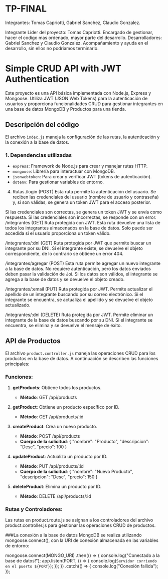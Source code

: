 # TP-FINAL
 Integrantes: Tomas Capriotti, Gabriel Sanchez, Claudio Gonzalez.

 Integrante Lider del proyecto: Tomas Capriotti. Encargado de gestionar, hacer el codigo mas ordenado, mayor parte del desarrollo.
 Desarrolladores: Gabriel Sanchez y Claudio Gonzalez. Acompañamiento y ayuda en el desarrollo, sin ellos no podriamos terminarlo. 
 
 
# Simple CRUD API with JWT Authentication

Este proyecto es una API básica implementada con Node.js, Express y Mongoose. Utiliza JWT (JSON Web Tokens) para la autenticación de usuarios y proporciona funcionalidades CRUD para gestionar integrantes en una base de datos MongoDB y Productos para una tienda.

## Descripción del código

El archivo `index.js` maneja la configuración de las rutas, la autenticación y la conexión a la base de datos.

### 1. **Dependencias utilizadas**
- `express`: Framework de Node.js para crear y manejar rutas HTTP.
- `mongoose`: Librería para interactuar con MongoDB.
- `jsonwebtoken`: Para crear y verificar JWT (tokens de autenticación).
- `dotenv`: Para gestionar variables de entorno.


4. Rutas
/login (POST)
Esta ruta permite la autenticación del usuario. Se reciben las credenciales del usuario (nombre de usuario y contraseña) y, si son válidas, se genera un token JWT para el acceso posterior.

Si las credenciales son correctas, se genera un token JWT y se envía como respuesta.
Si las credenciales son incorrectas, se responde con un error.
/integrantes (GET)
Ruta protegida con JWT. Esta ruta devuelve una lista de todos los integrantes almacenados en la base de datos. Solo puede ser accedida si el usuario proporciona un token válido.

/integrantes/:dni (GET)
Ruta protegida por JWT que permite buscar un integrante por su DNI. Si el integrante existe, se devuelve el objeto correspondiente, de lo contrario se obtiene un error 404.

/integrantes/agregar (POST)
Esta ruta permite agregar un nuevo integrante a la base de datos. No requiere autenticación, pero los datos enviados deben pasar la validación de Joi. Si los datos son válidos, el integrante se agrega a la base de datos y se devuelve el objeto creado.

/integrantes/:email (PUT)
Ruta protegida por JWT. Permite actualizar el apellido de un integrante buscando por su correo electrónico. Si el integrante se encuentra, se actualiza el apellido y se devuelve el objeto actualizado.

/integrantes/:dni (DELETE)
Ruta protegida por JWT. Permite eliminar un integrante de la base de datos buscando por su DNI. Si el integrante se encuentra, se elimina y se devuelve el mensaje de éxito.

## API de Productos

El archivo `product.controller.js` maneja las operaciones CRUD para los productos en la base de datos. A continuación se describen las funciones principales:

### Funciones:

1. **getProducts**: Obtiene todos los productos.
   - **Método**: GET /api/products
   
2. **getProduct**: Obtiene un producto específico por ID.
   - **Método**: GET /api/products/:id

3. **createProduct**: Crea un nuevo producto.
   - **Método**: POST /api/products
   - **Cuerpo de la solicitud**: { "nombre": "Producto", "descripcion": "Desc", "precio": 100 }

4. **updateProduct**: Actualiza un producto por ID.
   - **Método**: PUT /api/products/:id
   - **Cuerpo de la solicitud**: { "nombre": "Nuevo Producto", "descripcion": "Desc", "precio": 150 }

5. **deleteProduct**: Elimina un producto por ID.
   - **Método**: DELETE /api/products/:id

### Rutas y Controladores:
Las rutas en product.route.js se asignan a los controladores del archivo product.controller.js para gestionar las operaciones CRUD de productos.

###La conexión a la base de datos MongoDB se realiza utilizando mongoose.connect(), con la URI de conexión almacenada en las variables de entorno:

mongoose.connect(MONGO_URI)
  .then(() => {
    console.log("Conectado a la base de datos!");
    app.listen(PORT, () => {
      console.log(`Servidor corriendo en el puerto ${PORT}`);
    });
  })
  .catch(() => {
    console.log("Conexión fallida");
  });
